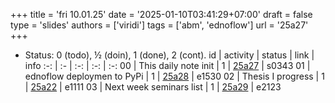 +++
title = 'fri 10.01.25'
date = '2025-01-10T03:41:29+07:00'
draft = false
type = 'slides'
authors = ['viridi']
tags = ['abm', 'ednoflow']
url = '25a27'
+++
<!--more-->

+ Status: 0 (todo), &half; (doin), 1 (done), 2 (cont).
id | activity | status | link | info
:-: | :- | :-: | :-: | :-:
00 | This daily note init        | 1 | [25a27](/rusn/25a27) | s0343
01 | ednoflow deploymen to PyPi  | 1 | [25a28](/rusn/25a28) | e1530
02 | Thesis I progress           | 1 | [25a22](/rusn/25a22) | e1111
03 | Next week seminars list     | 1 | [25a29](/rusn/25a29) | e2123
